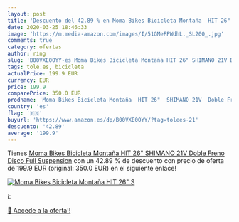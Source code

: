 ```yaml
---
layout: post
title: 'Descuento del 42.89 % en Moma Bikes Bicicleta Montaña  HIT 26"  S'
date: 2020-03-25 18:46:33
image: 'https://m.media-amazon.com/images/I/51GMeFPWdhL._SL200_.jpg'
comments: true
category: ofertas
author: ring
slug: 'B00VXE0OYY-es Moma Bikes Bicicleta Montaña HIT 26" SHIMANO 21V Doble...'
tags: tole.es, bicicleta
actualPrice: 199.9 EUR
currency: EUR
price: 199.9
comparePrice: 350.0 EUR
prodname: 'Moma Bikes Bicicleta Montaña  HIT 26"  SHIMANO 21V  Doble Freno Disco  Full Suspension'
country: 'es'
flag: '🇪🇸'
buyurl: 'https://www.amazon.es/dp/B00VXE0OYY/?tag=tolees-21'
descuento: '42.89'
average: '199.9'
---
```


Tienes [Moma Bikes Bicicleta Montaña  HIT 26"  SHIMANO 21V  Doble Freno Disco  Full Suspension](https://www.amazon.es/dp/B00VXE0OYY/?tag=tolees-21) con un 42.89 % de descuento con precio de oferta de 199.9 EUR (original: 350.0 EUR) en el siguiente enlace!

[![Moma Bikes Bicicleta Montaña  HIT 26"  S](https://m.media-amazon.com/images/I/51GMeFPWdhL._SL200_.jpg)](https://www.amazon.es/dp/B00VXE0OYY/?tag=tolees-21)

ℹ️:


[🛒 Accede a la oferta!!](https://www.amazon.es/dp/B00VXE0OYY/?tag=tolees-21)
